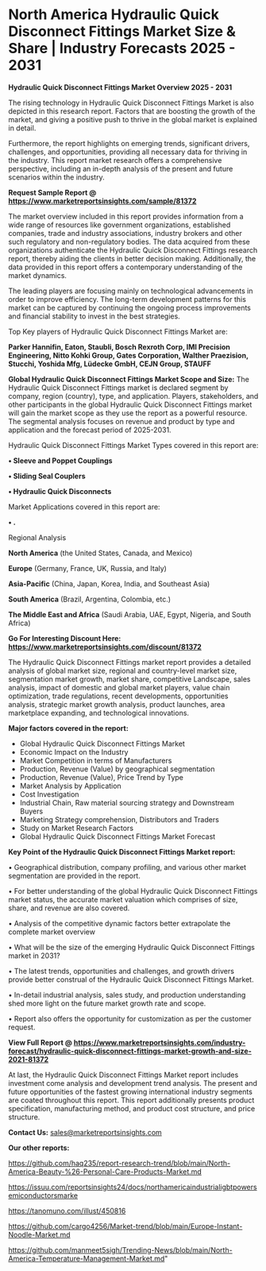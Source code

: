 # North America Hydraulic Quick Disconnect Fittings Market Size & Share | Industry Forecasts 2025 - 2031

<Strong> Hydraulic Quick Disconnect Fittings Market Overview 2025 - 2031</strong>

The rising technology in Hydraulic Quick Disconnect Fittings Market is also depicted in this research report. Factors that are boosting the growth of the market, and giving a positive push to thrive in the global market is explained in detail.

Furthermore, the report highlights on emerging trends, significant drivers, challenges, and opportunities, providing all necessary data for thriving in the industry. This report market research offers a comprehensive perspective, including an in-depth analysis of the present and future scenarios within the industry.

<strong>Request Sample Report @ <a href=https://www.marketreportsinsights.com/sample/81372>https://www.marketreportsinsights.com/sample/81372</a></strong>

The market overview included in this report provides information from a wide range of resources like government organizations, established companies, trade and industry associations, industry brokers and other such regulatory and non-regulatory bodies. The data acquired from these organizations authenticate the Hydraulic Quick Disconnect Fittings research report, thereby aiding the clients in better decision making. Additionally, the data provided in this report offers a contemporary understanding of the market dynamics.

The leading players are focusing mainly on technological advancements in order to improve efficiency. The long-term development patterns for this market can be captured by continuing the ongoing process improvements and financial stability to invest in the best strategies.

Top Key players of Hydraulic Quick Disconnect Fittings Market are:

<strong>Parker Hannifin, Eaton, Staubli, Bosch Rexroth Corp, IMI Precision Engineering, Nitto Kohki Group, Gates Corporation, Walther Praezision, Stucchi, Yoshida Mfg, Lüdecke GmbH, CEJN Group, STAUFF</strong>

<strong><b>Global Hydraulic Quick Disconnect Fittings Market Scope and Size:</b></strong>
The Hydraulic Quick Disconnect Fittings market is declared segment by company, region (country), type, and application. Players, stakeholders, and other participants in the global Hydraulic Quick Disconnect Fittings market will gain the market scope as they use the report as a powerful resource. The segmental analysis focuses on revenue and product by type and application and the forecast period of 2025-2031.

Hydraulic Quick Disconnect Fittings Market Types covered in this report are:

<strong>• Sleeve and Poppet Couplings

• Sliding Seal Couplers

• Hydraulic Quick Disconnects</strong>

Market Applications covered in this report are:

<strong>• .</strong> 

Regional Analysis

<strong>North America</strong> (the United States, Canada, and Mexico)

<strong>Europe</strong> (Germany, France, UK, Russia, and Italy)

<strong>Asia-Pacific</strong> (China, Japan, Korea, India, and Southeast Asia)

<strong>South America</strong> (Brazil, Argentina, Colombia, etc.)

<strong>The Middle East and Africa</strong> (Saudi Arabia, UAE, Egypt, Nigeria, and South Africa)

<strong>Go For Interesting Discount Here: <a href=https://www.marketreportsinsights.com/discount/81372>https://www.marketreportsinsights.com/discount/81372</a></strong>

The Hydraulic Quick Disconnect Fittings market report provides a detailed analysis of global market size, regional and country-level market size, segmentation market growth, market share, competitive Landscape, sales analysis, impact of domestic and global market players, value chain optimization, trade regulations, recent developments, opportunities analysis, strategic market growth analysis, product launches, area marketplace expanding, and technological innovations.

<strong><b>Major factors covered in the report:</b></strong>
<ul>
  <li>Global Hydraulic Quick Disconnect Fittings Market </li>
  <li>Economic Impact on the Industry</li>
  <li>Market Competition in terms of Manufacturers</li>
  <li>Production, Revenue (Value) by geographical segmentation</li>
  <li>Production, Revenue (Value), Price Trend by Type</li>
  <li>Market Analysis by Application</li>
  <li>Cost Investigation</li>
  <li>Industrial Chain, Raw material sourcing strategy and Downstream Buyers</li>
  <li>Marketing Strategy comprehension, Distributors and Traders</li>
  <li>Study on Market Research Factors</li>
  <li>Global Hydraulic Quick Disconnect Fittings Market Forecast</li>
</ul>

<strong><b>Key Point of the Hydraulic Quick Disconnect Fittings Market report:</b></strong>

• Geographical distribution, company profiling, and various other market segmentation are provided in the report.

• For better understanding of the global Hydraulic Quick Disconnect Fittings market status, the accurate market valuation which comprises of size, share, and revenue are also covered.

• Analysis of the competitive dynamic factors better extrapolate the complete market overview

• What will be the size of the emerging Hydraulic Quick Disconnect Fittings market in 2031?

• The latest trends, opportunities and challenges, and growth drivers provide better construal of the Hydraulic Quick Disconnect Fittings Market.

• In-detail industrial analysis, sales study, and production understanding shed more light on the future market growth rate and scope.

• Report also offers the opportunity for customization as per the customer request.

<strong><b>View Full Report @ <a href=https://www.marketreportsinsights.com/industry-forecast/hydraulic-quick-disconnect-fittings-market-growth-and-size-2021-81372>https://www.marketreportsinsights.com/industry-forecast/hydraulic-quick-disconnect-fittings-market-growth-and-size-2021-81372</a></b></strong>


At last, the Hydraulic Quick Disconnect Fittings Market report includes investment come analysis and development trend analysis. The present and future opportunities of the fastest growing international industry segments are coated throughout this report. This report additionally presents product specification, manufacturing method, and product cost structure, and price structure.

<strong>Contact Us:</strong>
sales@marketreportsinsights.com

<strong>Our other reports:</strong>

<a href=https://github.com/haq235/report-research-trend/blob/main/North-America-Beauty-%26-Personal-Care-Products-Market.md>https://github.com/haq235/report-research-trend/blob/main/North-America-Beauty-%26-Personal-Care-Products-Market.md</a>

<a href=https://issuu.com/reportsinsights24/docs/northamericaindustrialigbtpowersemiconductorsmarke>https://issuu.com/reportsinsights24/docs/northamericaindustrialigbtpowersemiconductorsmarke</a>

<a href=https://tanomuno.com/illust/450816>https://tanomuno.com/illust/450816</a>

<a href=https://github.com/cargo4256/Market-trend/blob/main/Europe-Instant-Noodle-Market.md>https://github.com/cargo4256/Market-trend/blob/main/Europe-Instant-Noodle-Market.md</a>

<a href=https://github.com/manmeet5sigh/Trending-News/blob/main/North-America-Temperature-Management-Market.md>https://github.com/manmeet5sigh/Trending-News/blob/main/North-America-Temperature-Management-Market.md</a>"
